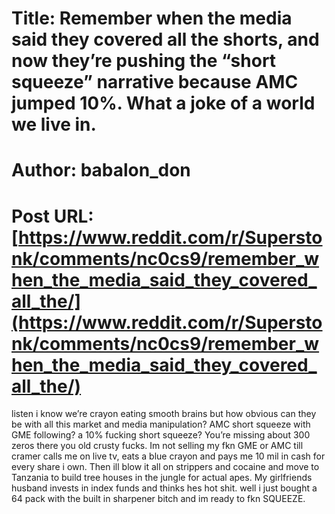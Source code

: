# Title: Remember when the media said they covered all the shorts, and now they’re pushing the “short squeeze” narrative because AMC jumped 10%. What a joke of a world we live in.
# Author: babalon_don
# Post URL: [https://www.reddit.com/r/Superstonk/comments/nc0cs9/remember_when_the_media_said_they_covered_all_the/](https://www.reddit.com/r/Superstonk/comments/nc0cs9/remember_when_the_media_said_they_covered_all_the/)


listen i know we’re crayon eating smooth brains but how obvious can they be with all this market and media manipulation? AMC short squeeze with GME following? a 10% fucking short squeeze? You’re missing about 300 zeros there you old crusty fucks. Im not selling my fkn GME or AMC till cramer calls me on live tv, eats a blue crayon and pays me 10 mil in cash for every share i own. Then ill blow it all on strippers and cocaine and move to Tanzania to build tree houses in the jungle for actual apes. My girlfriends husband invests in index funds and thinks hes hot shit. well i just bought a 64 pack with the built in sharpener bitch and im ready to fkn SQUEEZE.
